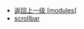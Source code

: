 - [返回上一级 [modules]](page/web前端/工具库/Swiper/swiper-8.4.7/swiper/modules/)
- [scrollbar](page/web前端/工具库/Swiper/swiper-8.4.7/swiper/modules/scrollbar/)
